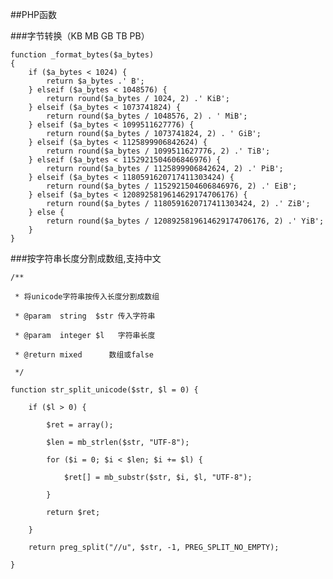 ##PHP函数


###字节转换（KB MB GB TB PB） 

    function _format_bytes($a_bytes)
    {
        if ($a_bytes < 1024) {
            return $a_bytes .' B';
        } elseif ($a_bytes < 1048576) {
            return round($a_bytes / 1024, 2) .' KiB';
        } elseif ($a_bytes < 1073741824) {
            return round($a_bytes / 1048576, 2) . ' MiB';
        } elseif ($a_bytes < 1099511627776) {
            return round($a_bytes / 1073741824, 2) . ' GiB';
        } elseif ($a_bytes < 1125899906842624) {
            return round($a_bytes / 1099511627776, 2) .' TiB';
        } elseif ($a_bytes < 1152921504606846976) {
            return round($a_bytes / 1125899906842624, 2) .' PiB';
        } elseif ($a_bytes < 1180591620717411303424) {
            return round($a_bytes / 1152921504606846976, 2) .' EiB';
        } elseif ($a_bytes < 1208925819614629174706176) {
            return round($a_bytes / 1180591620717411303424, 2) .' ZiB';
        } else {
            return round($a_bytes / 1208925819614629174706176, 2) .' YiB';
        }
    }

###按字符串长度分割成数组,支持中文

    /**
     
     * 将unicode字符串按传入长度分割成数组
     
     * @param  string  $str 传入字符串
     
     * @param  integer $l   字符串长度
     
     * @return mixed      数组或false
     
     */
     
    function str_split_unicode($str, $l = 0) {
     
        if ($l > 0) {
     
            $ret = array();
     
            $len = mb_strlen($str, "UTF-8");
     
            for ($i = 0; $i < $len; $i += $l) {
     
                $ret[] = mb_substr($str, $i, $l, "UTF-8");
     
            }
     
            return $ret;
     
        }
     
        return preg_split("//u", $str, -1, PREG_SPLIT_NO_EMPTY);
     
    }